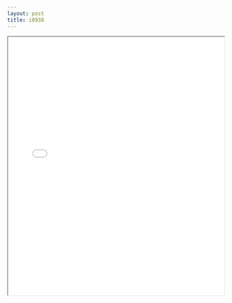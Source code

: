 ```yaml
---
layout: post
title: i8938
---
```


<div class="pdf-container">
<iframe src="/ea/assets/pdfs/i8938.pdf" height="600" width="100%" allowFullScreen="true"></iframe>
</div>

